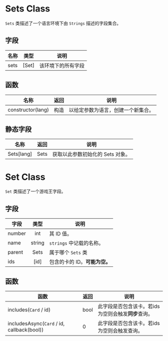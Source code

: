 
# Sets Class
`Sets` 类描述了一个语言环境下由 `Strings` 描述的字段集合。
## 字段
名称|类型|说明
----|----|----
sets|[Set]|该环境下的所有字段
## 函数
名称|返回|说明
----|----|----
constructor(lang)|构造|以给定参数为语言，创建一个新集合。
## 静态字段
名称|返回|说明
----|----|---
Sets[lang]|Sets|获取以此参数初始化的 Sets 对象。

# Set Class
`Set` 类描述了一个游戏王字段。
## 字段
字段|类型|说明
----|:----:|----
number|int|其 ID 值。
name|string|`strings` 中记载的名称。
parent|Sets|属于哪个 `Sets` 类
ids|[id]|包含的卡的 ID。**可能为空。**
## 函数
函数|返回|说明
----|----|----
includes(`Card` / id)|bool|此字段是否包含该卡。若ids为空则会触发**同步**查询。
includesAsync(`Card` / id, callback(bool))|0|此字段是否包含该卡。若ids为空则会触发查询。